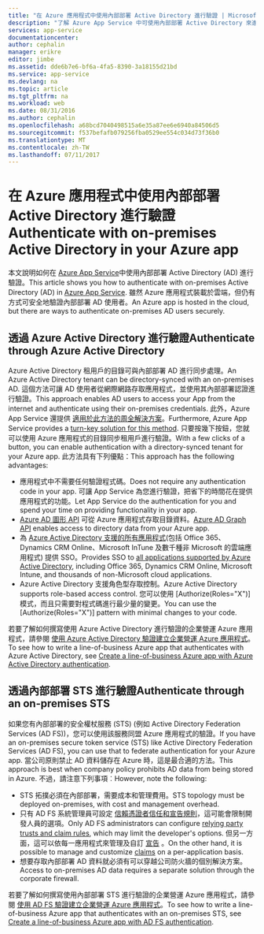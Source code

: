 ```yaml
---
title: "在 Azure 應用程式中使用內部部署 Active Directory 進行驗證 | Microsoft Docs"
description: "了解 Azure App Service 中可使用內部部署 Active Directory 來進行驗證的企業營運應用程式的不同選項"
services: app-service
documentationcenter: 
author: cephalin
manager: erikre
editor: jimbe
ms.assetid: dde6b7e6-bf6a-4fa5-8390-3a18155d21bd
ms.service: app-service
ms.devlang: na
ms.topic: article
ms.tgt_pltfrm: na
ms.workload: web
ms.date: 08/31/2016
ms.author: cephalin
ms.openlocfilehash: a68bcd7040498515a6e35a87ee6e6940a84506d5
ms.sourcegitcommit: f537befafb079256fba0529ee554c034d73f36b0
ms.translationtype: MT
ms.contentlocale: zh-TW
ms.lasthandoff: 07/11/2017
---
```

# <a name="authenticate-with-on-premises-active-directory-in-your-azure-app"></a><span data-ttu-id="80939-103">在 Azure 應用程式中使用內部部署 Active Directory 進行驗證</span><span class="sxs-lookup"><span data-stu-id="80939-103">Authenticate with on-premises Active Directory in your Azure app</span></span>
<span data-ttu-id="80939-104">本文說明如何在 [Azure App Service](../app-service/app-service-value-prop-what-is.md)中使用內部部署 Active Directory (AD) 進行驗證。</span><span class="sxs-lookup"><span data-stu-id="80939-104">This article shows you how to authenticate with on-premises Active Directory (AD) in [Azure App Service](../app-service/app-service-value-prop-what-is.md).</span></span> <span data-ttu-id="80939-105">雖然 Azure 應用程式裝載於雲端，但仍有方式可安全地驗證內部部署 AD 使用者。</span><span class="sxs-lookup"><span data-stu-id="80939-105">An Azure app is hosted in the cloud, but there are ways to authenticate on-premises AD users securely.</span></span> 

## <a name="authenticate-through-azure-active-directory"></a><span data-ttu-id="80939-106">透過 Azure Active Directory 進行驗證</span><span class="sxs-lookup"><span data-stu-id="80939-106">Authenticate through Azure Active Directory</span></span>
<span data-ttu-id="80939-107">Azure Active Directory 租用戶的目錄可與內部部署 AD 進行同步處理。</span><span class="sxs-lookup"><span data-stu-id="80939-107">An Azure Active Directory tenant can be directory-synced with an on-premises AD.</span></span> <span data-ttu-id="80939-108">這個方法可讓 AD 使用者從網際網路存取應用程式，並使用其內部部署認證進行驗證。</span><span class="sxs-lookup"><span data-stu-id="80939-108">This approach enables AD users to access your App from the internet and authenticate using their on-premises credentials.</span></span> <span data-ttu-id="80939-109">此外，Azure App Service 還提供 [適用於此方法的周全解決方案](../app-service-mobile/app-service-mobile-how-to-configure-active-directory-authentication.md)。</span><span class="sxs-lookup"><span data-stu-id="80939-109">Furthermore, Azure App Service provides a [turn-key solution for this method](../app-service-mobile/app-service-mobile-how-to-configure-active-directory-authentication.md).</span></span> <span data-ttu-id="80939-110">只要按幾下按鈕，您就可以使用 Azure 應用程式的目錄同步租用戶進行驗證。</span><span class="sxs-lookup"><span data-stu-id="80939-110">With a few clicks of a button, you can enable authentication with a directory-synced tenant for your Azure app.</span></span> <span data-ttu-id="80939-111">此方法具有下列優點：</span><span class="sxs-lookup"><span data-stu-id="80939-111">This approach has the following advantages:</span></span>

* <span data-ttu-id="80939-112">應用程式中不需要任何驗證程式碼。</span><span class="sxs-lookup"><span data-stu-id="80939-112">Does not require any authentication code in your app.</span></span> <span data-ttu-id="80939-113">可讓 App Service 為您進行驗證，把省下的時間花在提供應用程式的功能。</span><span class="sxs-lookup"><span data-stu-id="80939-113">Let App Service do the authentication for you and spend your time on providing functionality in your app.</span></span>
* <span data-ttu-id="80939-114">[Azure AD 圖形 API](http://msdn.microsoft.com/library/azure/hh974476.aspx) 可從 Azure 應用程式存取目錄資料。</span><span class="sxs-lookup"><span data-stu-id="80939-114">[Azure AD Graph API](http://msdn.microsoft.com/library/azure/hh974476.aspx) enables access to directory data from your Azure app.</span></span>
* <span data-ttu-id="80939-115">為 [Azure Active Directory 支援的所有應用程式](/marketplace/active-directory/)(包括 Office 365、Dynamics CRM Online、Microsoft InTune 及數千種非 Microsoft 的雲端應用程式) 提供 SSO。</span><span class="sxs-lookup"><span data-stu-id="80939-115">Provides SSO to [all applications supported by Azure Active Directory](/marketplace/active-directory/), including Office 365, Dynamics CRM Online, Microsoft Intune, and thousands of non-Microsoft cloud applications.</span></span> 
* <span data-ttu-id="80939-116">Azure Active Directory 支援角色型存取控制。</span><span class="sxs-lookup"><span data-stu-id="80939-116">Azure Active Directory supports role-based access control.</span></span> <span data-ttu-id="80939-117">您可以使用 [Authorize(Roles="X")] 模式，而且只需要對程式碼進行最少量的變更。</span><span class="sxs-lookup"><span data-stu-id="80939-117">You can use the [Authorize(Roles="X")] pattern with minimal changes to your code.</span></span>

<span data-ttu-id="80939-118">若要了解如何撰寫使用 Azure Active Directory 進行驗證的企業營運 Azure 應用程式，請參閱 [使用 Azure Active Directory 驗證建立企業營運 Azure 應用程式](web-sites-dotnet-lob-application-azure-ad.md)。</span><span class="sxs-lookup"><span data-stu-id="80939-118">To see how to write a line-of-business Azure app that authenticates with Azure Active Directory, see [Create a line-of-business Azure app with Azure Active Directory authentication](web-sites-dotnet-lob-application-azure-ad.md).</span></span>

## <a name="authenticate-through-an-on-premises-sts"></a><span data-ttu-id="80939-119">透過內部部署 STS 進行驗證</span><span class="sxs-lookup"><span data-stu-id="80939-119">Authenticate through an on-premises STS</span></span>
<span data-ttu-id="80939-120">如果您有內部部署的安全權杖服務 (STS) (例如 Active Directory Federation Services (AD FS))，您可以使用該服務同盟 Azure 應用程式的驗證。</span><span class="sxs-lookup"><span data-stu-id="80939-120">If you have an on-premises secure token service (STS) like Active Directory Federation Services (AD FS), you can use that to federate authentication for your Azure app.</span></span> <span data-ttu-id="80939-121">當公司原則禁止 AD 資料儲存在 Azure 時，這是最合適的方法。</span><span class="sxs-lookup"><span data-stu-id="80939-121">This approach is best when company policy prohibits AD data from being stored in Azure.</span></span> <span data-ttu-id="80939-122">不過，請注意下列事項︰</span><span class="sxs-lookup"><span data-stu-id="80939-122">However, note the following:</span></span>

* <span data-ttu-id="80939-123">STS 拓撲必須在內部部署，需要成本和管理費用。</span><span class="sxs-lookup"><span data-stu-id="80939-123">STS topology must be deployed on-premises, with cost and management overhead.</span></span>
* <span data-ttu-id="80939-124">只有 AD FS 系統管理員可設定 [信賴憑證者信任和宣告規則](http://technet.microsoft.com/library/dd807108.aspx)，這可能會限制開發人員的選項。</span><span class="sxs-lookup"><span data-stu-id="80939-124">Only AD FS administrators can configure [relying party trusts and claim rules](http://technet.microsoft.com/library/dd807108.aspx), which may limit the developer's options.</span></span> <span data-ttu-id="80939-125">但另一方面，這可以依每一應用程式來管理及自訂 [宣告](http://technet.microsoft.com/library/ee913571.aspx) 。</span><span class="sxs-lookup"><span data-stu-id="80939-125">On the other hand, it is possible to manage and customize [claims](http://technet.microsoft.com/library/ee913571.aspx) on a per-application basis.</span></span>
* <span data-ttu-id="80939-126">想要存取內部部署 AD 資料就必須有可以穿越公司防火牆的個別解決方案。</span><span class="sxs-lookup"><span data-stu-id="80939-126">Access to on-premises AD data requires a separate solution through the corporate firewall.</span></span>

<span data-ttu-id="80939-127">若要了解如何撰寫使用內部部署 STS 進行驗證的企業營運 Azure 應用程式，請參閱 [使用 AD FS 驗證建立企業營運 Azure 應用程式](web-sites-dotnet-lob-application-adfs.md)。</span><span class="sxs-lookup"><span data-stu-id="80939-127">To see how to write a line-of-business Azure app that authenticates with an on-premises STS, see [Create a line-of-business Azure app with AD FS authentication](web-sites-dotnet-lob-application-adfs.md).</span></span>

